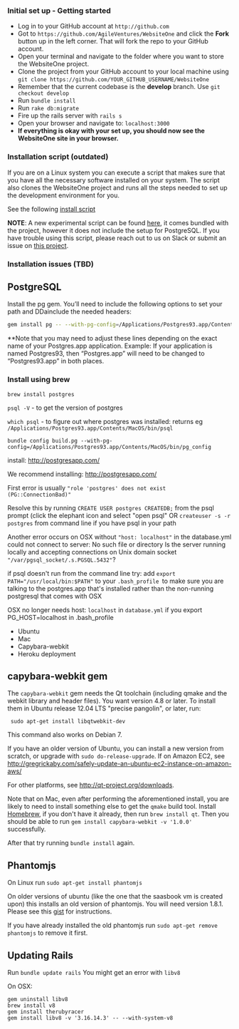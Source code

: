 ### Initial set up - Getting started
   * Log in to your GitHub account at ```http://github.com```
   * Got to ```https://github.com/AgileVentures/WebsiteOne``` and click the **Fork** button up in the left corner. That will fork the repo to your GitHub account.
   * Open your terminal and navigate to the folder where you want to store the WebsiteOne project.
   * Clone the project from your GitHub account to your local machine using ```git clone https://github.com/YOUR_GITHUB_USERNAME/WebsiteOne```
   * Remember that the current codebase is the **develop** branch. Use ```git checkout develop```
   * Run ```bundle install```
   * Run ```rake db:migrate```
   * Fire up the rails server with ```rails s```
   * Open your browser and navigate to: ```localhost:3000```
   * **If everything is okay with your set up, you should now see the WebsiteOne site in your browser.**

### Installation script (outdated)

If you are on a Linux system you can execute a script that makes sure that you have all the necessary software installed on your system. The script also clones the WebsiteOne project and runs all the steps needed to set up the development environment for you.

See the following [install script](https://gist.github.com/apelade/8203553)

**NOTE**: A new experimental script can be found [here](https://github.com/AgileVentures/WebsiteOne/blob/develop/script/setup.sh), it comes bundled with the project, however it does not include the setup for PostgreSQL. If you have trouble using this script, please reach out to us on Slack or submit an issue on [this project](https://github.com/AgileVentures/setup-scripts).

### Installation issues (TBD)

## PostgreSQL
Install the pg gem. You’ll need to include the following options to set your path and DDainclude the needed headers:

```bash
gem install pg -- --with-pg-config=/Applications/Postgres93.app/Contents/MacOS/bin/pg_config --with-pg-include='/Applications/Postgres93.app/Contents/MacOS/include/'
```
**Note that you may need to adjust these lines depending on the exact name of your Postgres.app application. Example:
If your application is named Postgres93, then “Postgres.app” will need to be changed to “Postgres93.app” in both places.

### Install using brew

`brew install postgres`

`psql -V` - to get the version of postgres

`which psql` - to figure out where postgres was installed: returns eg `/Applications/Postgres93.app/Contents/MacOS/bin/psql`

`bundle config build.pg --with-pg-config=/Applications/Postgres93.app/Contents/MacOS/bin/pg_config`

install: http://postgresapp.com/

We recommend installing: http://postgresapp.com/

First error is usually `"role 'postgres' does not exist (PG::ConnectionBad)"`

Resolve this by running `CREATE USER postgres CREATEDB;` from the psql prompt (click the elephant icon and select "open psql" OR `createuser -s -r postgres` from command line if you have psql in your path

Another error occurs on OSX without `"host: localhost"` in the database.yml could not connect to server: No such file or directory Is the server running locally and accepting connections on Unix domain socket `"/var/pgsql_socket/.s.PGSQL.5432"`?

if psql doesn't run from the command line try: add `export PATH="/usr/local/bin:$PATH"` to your `.bash_profile `to make sure you are talking to the postgres.app that's installed rather than the non-running postgresql that comes with OSX

OSX no longer needs host: `localhost` in `database.yml` if you export PG_HOST=localhost in .bash_profile

* Ubuntu
* Mac
* Capybara-webkit
* Heroku deployment


## capybara-webkit gem

The `capybara-webkit` gem needs the Qt toolchain (including qmake and the webkit library and header files). You want version 4.8 or later. To install them in Ubuntu release 12.04 LTS "precise pangolin", or later, run:

     sudo apt-get install libqtwebkit-dev

This command also works on Debian 7.

If you have an older version of Ubuntu, you can install a new version from scratch, or upgrade with `sudo do-release-upgrade`. If on Amazon EC2, see http://gregrickaby.com/safely-update-an-ubuntu-ec2-instance-on-amazon-aws/

For other platforms, see http://qt-project.org/downloads.

Note that on Mac, even after performing the aforementioned install, you are likely to need to install something else to get the `qmake` build tool. Install [Homebrew](http://brew.sh/), if you don't have it already, then run `brew install qt`. Then you should be able to run `gem install capybara-webkit -v '1.0.0'` successfully.

After that try running `bundle install` again.

## Phantomjs

On Linux run `sudo apt-get install phantomjs`

On older versions of ubuntu (like the one that the saasbook vm is created upon) this installs an old version of phantomjs.
You will need version 1.8.1.  Please see this [gist](https://gist.github.com/jezgomez/5019242) for instructions.

If you have already installed the old phantomjs run `sudo apt-get remove phantomjs` to remove it first.

## Updating Rails
Run `bundle update rails`
You might get an error with `libv8`

On OSX:

```shell
gem uninstall libv8
brew install v8
gem install therubyracer
gem install libv8 -v '3.16.14.3' -- --with-system-v8
```
